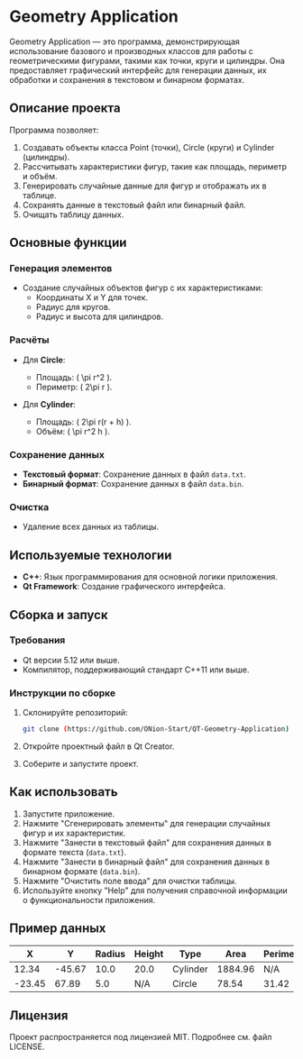# Geometry Application

Geometry Application — это программа, демонстрирующая использование базового и производных классов для работы с геометрическими фигурами, такими как точки, круги и цилиндры. Она предоставляет графический интерфейс для генерации данных, их обработки и сохранения в текстовом и бинарном форматах.

## Описание проекта

Программа позволяет:

1. Создавать объекты класса Point (точки), Circle (круги) и Cylinder (цилиндры).
2. Рассчитывать характеристики фигур, такие как площадь, периметр и объём.
3. Генерировать случайные данные для фигур и отображать их в таблице.
4. Сохранять данные в текстовый файл или бинарный файл.
5. Очищать таблицу данных.

## Основные функции

### Генерация элементов

- Создание случайных объектов фигур с их характеристиками:
  - Координаты X и Y для точек.
  - Радиус для кругов.
  - Радиус и высота для цилиндров.

### Расчёты

- Для **Circle**:
  - Площадь: \( \pi r^2 \).
  - Периметр: \( 2\pi r \).

- Для **Cylinder**:
  - Площадь: \( 2\pi r(r + h) \).
  - Объём: \( \pi r^2 h \).

### Сохранение данных

- **Текстовый формат**: Сохранение данных в файл `data.txt`.
- **Бинарный формат**: Сохранение данных в файл `data.bin`.

### Очистка

- Удаление всех данных из таблицы.

## Используемые технологии

- **C++**: Язык программирования для основной логики приложения.
- **Qt Framework**: Создание графического интерфейса.

## Сборка и запуск

### Требования

- Qt версии 5.12 или выше.
- Компилятор, поддерживающий стандарт C++11 или выше.

### Инструкции по сборке

1. Склонируйте репозиторий:
   ```bash
   git clone (https://github.com/ONion-Start/QT-Geometry-Application)
   ```

2. Откройте проектный файл в Qt Creator.

3. Соберите и запустите проект.

## Как использовать

1. Запустите приложение.
2. Нажмите "Сгенерировать элементы" для генерации случайных фигур и их характеристик.
3. Нажмите "Занести в текстовый файл" для сохранения данных в формате текста (`data.txt`).
4. Нажмите "Занести в бинарный файл" для сохранения данных в бинарном формате (`data.bin`).
5. Нажмите "Очистить поле ввода" для очистки таблицы.
6. Используйте кнопку "Help" для получения справочной информации о функциональности приложения.

## Пример данных

| X       | Y       | Radius | Height | Type     | Area    | Perimeter | Volume |
|---------|---------|--------|--------|----------|---------|-----------|--------|
| 12.34   | -45.67  | 10.0   | 20.0   | Cylinder | 1884.96 | N/A       | 6283.19|
| -23.45  | 67.89   | 5.0    | N/A    | Circle   | 78.54   | 31.42     | N/A    |

## Лицензия

Проект распространяется под лицензией MIT. Подробнее см. файл LICENSE.




